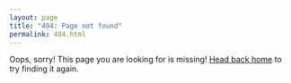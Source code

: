 ```yaml
---
layout: page
title: "404: Page not found"
permalink: 404.html
---
```


<p class="lead">Oops, sorry! This page you are looking for is missing! <a href="{{ site.baseurl }}/">Head back home</a> to try finding it again.</p>
